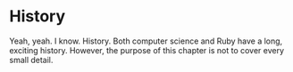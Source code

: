 # History

Yeah, yeah. I know. History. Both computer science and Ruby have a long, exciting history. However, the purpose of this chapter is not to cover every small detail.